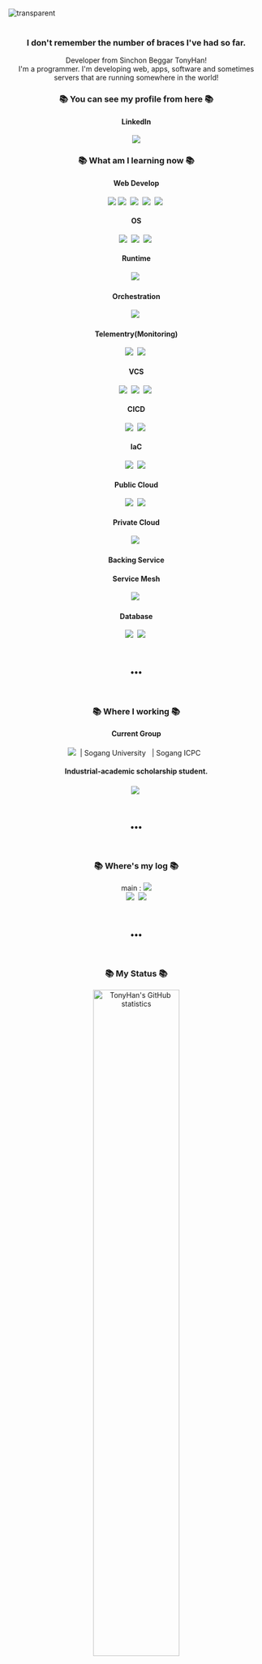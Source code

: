 <br>

![transparent](https://capsule-render.vercel.app/api?type=transparent&fontColor=151D3B&text=TonyHan&height=150&fontSize=80&desc=DevOps%20Engineer&descAlignY=75&descAlign=60)
<br>
<br>

<h3 align="center"> I don't remember the number of braces I've had so far. </h3>
<p align="center">
Developer from Sinchon Beggar TonyHan!<br>
I'm a programmer. I'm developing web, apps, software and sometimes servers that are running somewhere in the world!<br>
</p>
<h3 align="center">📚 You can see my profile from here 📚</h3>
<h4 align="center" href="https://www.linkedin.com/in/tonyhan-hanchanhui-5091b3103/">LinkedIn</h4>
<p align="center">
	<img src="https://img.shields.io/badge/LinkedIn-0A66C2?style=flat-square&logo=LinkedIn&logoColor=white" />
</p>
<h3 align="center">📚 What am I learning now 📚</h3>
<h4 align="center">Web Develop</h4>
<p align="center">
	<img src="https://img.shields.io/badge/javascript-F7DF1E?style=flat-square&logo=javascript&logoColor=black"/>
	<img src="https://img.shields.io/badge/React-61DAFB?style=flat-square&logo=React&logoColor=black"/>&nbsp
	<img src="https://img.shields.io/badge/Express-000000?style=flat-square&logo=Express&logoColor=white"/>&nbsp
	<img src="https://img.shields.io/badge/Node.js-339933?style=flat-square&logo=Node.js&logoColor=white"/>&nbsp
	<img src="https://img.shields.io/badge/Python-3776AB?style=flat-square&logo=Python&logoColor=white"/>&nbsp
</p>
<h4 align="center">OS</h4>
<p align="center">
	<img src="https://img.shields.io/badge/GNU Bash-4EAA25?style=flat-square&logo=GNU Bash&logoColor=white"/>&nbsp
	<img src="https://img.shields.io/badge/Linux-FCC624?style=flat-square&logo=Linux&logoColor=black"/>&nbsp
	<img src="https://img.shields.io/badge/Ubuntu-E95420?style=flat-square&logo=Ubuntu&logoColor=white"/>&nbsp
</p>


<h4 align="center">Runtime</h4>
<p align="center">
	<img src="https://img.shields.io/badge/Docker-2496ED?style=flat-square&logo=Docker&logoColor=white"/>&nbsp
</p>


<h4 align="center">Orchestration</h4>
<p align="center">
	<img src="https://img.shields.io/badge/Kubernetes-326CE5?style=flat-square&logo=Kubernetes&logoColor=white"/>&nbsp	
</p>

<h4 align="center">Telementry(Monitoring)</h4>
<p align="center">
	<img src="https://img.shields.io/badge/Prometheus-E6522C?style=flat-square&logo=Prometheus&logoColor=white"/>&nbsp
	<img src="https://img.shields.io/badge/Grafana-F46800?style=flat-square&logo=Grafana&logoColor=white"/>&nbsp	
</p>

<h4 align="center">VCS</h4>
<p align="center">
	<img src="https://img.shields.io/badge/Git-F05032?style=flat-square&logo=Git&logoColor=white"/>&nbsp
	<img src="https://img.shields.io/badge/GitHub-181717?style=flat-square&logo=GitHub&logoColor=white"/>&nbsp	
	<img src="https://img.shields.io/badge/GitLab-FC6D26?style=flat-square&logo=GitLab&logoColor=white"/>&nbsp	
</p>

<h4 align="center">CICD</h4>
<p align="center">
	<img src="https://img.shields.io/badge/GitHub Actions-2088FF?style=flat-square&logo=GitHub Actions&logoColor=white"/>&nbsp
	<img src="https://img.shields.io/badge/Jenkins-D24939?style=flat-square&logo=Jenkins&logoColor=white"/>&nbsp	
</p>

<h4 align="center">IaC</h4>
<p align="center">
	<img src="https://img.shields.io/badge/Ansible-EE0000?style=flat-square&logo=Ansible&logoColor=white"/>&nbsp
	<img src="https://img.shields.io/badge/Vagrant-1868F2?style=flat-square&logo=Vagrant&logoColor=white"/>&nbsp
</p>

<h4 align="center">Public Cloud</h4>
<p align="center">
	<img src="https://img.shields.io/badge/Amazon AWS-232F3E?style=flat-square&logo=Amazon AWS&logoColor=white"/>&nbsp
	<img src="https://img.shields.io/badge/Google Cloud-4285F4?style=flat-square&logo=Google Cloud&logoColor=white"/>&nbsp
</p>

<h4 align="center">Private Cloud</h4>
<p align="center">
	<img src="https://img.shields.io/badge/OpenStack-ED1944?style=flat-square&logo=OpenStack&logoColor=white"/>&nbsp
</p>

<h4 align="center">Backing Service</h4>
<p align="center">
</p>

<h4 align="center">Service Mesh</h4>
<p align="center">
	<img src="https://img.shields.io/badge/Istio-466BB0?style=flat-square&logo=Istio&logoColor=white"/>&nbsp
</p>



<h4 align="center">Database</h4>
<p align="center">
	<img src="https://img.shields.io/badge/MySQL-4479A1?style=flat-square&logo=MySQL&logoColor=white"/>&nbsp
	<img src="https://img.shields.io/badge/MongoDB-47A248?style=flat-square&logo=MongoDB&logoColor=white"/>&nbsp
</p>

<br>
<h3 align="center">•••</h3>
<br>

<h3 align="center">📚 Where I working 📚</h3>
<h4 align="center">Current Group</h4>
<p align="center">	
  <img src="https://img.shields.io/badge/42-000000?style=flat-square&logo=42&logoColor=white"/>&nbsp
	| Sogang University &nbsp
	| Sogang ICPC &nbsp
	</img>
	</p>
	<h4 align="center">Industrial-academic scholarship student.</h4>
	<p align="center">
	<img align="center" src="https://img.shields.io/badge/Samsung-1428A0?style=flat-square&logo=Samsung&logoColor=white"/>&nbsp
	</p>
</p>

<br>
<h3 align="center">•••</h3>
<br>

<h3 align="center">📚 Where's my log 📚</h3>
<p align="center">
  main : <a href="https://tonyhan18.tistory.com/251?category=1021635/"><img src="https://img.shields.io/badge/Tech%20Blog-262626?style=flat-square&logo=D-Wave Systems&logoColor=white&link=https://newwisdom.tistory.com"/></a><br>
  <a href="https://velog.io/@tonyhan18/series"><img src="https://img.shields.io/badge/Tech%20Blog-11B48A?style=flat-square&logo=Vimeo&logoColor=white&link=https://velog.io/@new_wisdom"/></a>&nbsp
  <a href="mailto:ourclub7279@gmail.com"><img src="https://img.shields.io/badge/Gmail-d14836?style=flat-square&logo=Gmail&logoColor=white&link=mailto:wlgp2500@gmail.com"/></a>
</p>

<br>
<h3 align="center">•••</h3>
<br>

<h3 align="center">📚 My Status 📚</h3>
<div align="center">
    <img alt="TonyHan's GitHub statistics" src="https://github-readme-stats.vercel.app/api?username=tonyhan18&show_icons=true&theme=tokyonight" width="58%" />
		<img alt="TonyHan's GitHub top languages" src="https://github-readme-stats.vercel.app/api/top-langs/?username=tonyhan18&layout=compact&theme=tokyonight" width="42%" />
	
[![chahan's 42 stats](https://badge42.vercel.app/api/v2/cl234g655001609l3nvubw98q/stats?cursusId=21&coalitionId=87)](https://github.com/JaeSeoKim/badge42)
	
</div>

<br>
<h3 align="center">•••</h3>
<br>

<h3 align="center">📚 Translate 📚</h3>
<p align="center">
신촌거지출신개발자 TonyHan!<br>
프로그래머입니다. 세상 어딘가에서 돌고있을 웹, 앱, 소프트웨어 가끔은 서버등을 개발하고 있습니다.<br>
<br>
가난한 대학생이였지만 보다 좋은 대학입학을 꿈꾸었습니다.<br>
전재산을 써서 단 8개월만에 서울권 대학교 입학했습니다.<br>
<br>
입학후 첫 학기부터 비대면생활에 집안사정으로 궁핍한 삶을 이어나가지만<br>
오늘도 꿈을 향하여 To The Top TonyHan!<br>
</p>
<br>

![rect](https://capsule-render.vercel.app/api?type=rect&color=gradient&desc=Have%20a%20Nice%20Day%20By.%20TonyHan&descAlignY=50)
